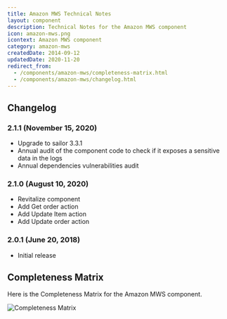 ```yaml
---
title: Amazon MWS Technical Notes
layout: component
description: Technical Notes for the Amazon MWS component
icon: amazon-mws.png
icontext: Amazon MWS component
category: amazon-mws
createdDate: 2014-09-12
updatedDate: 2020-11-20
redirect_from:
  - /components/amazon-mws/completeness-matrix.html
  - /components/amazon-mws/changelog.html
---
```


## Changelog

### 2.1.1 (November 15, 2020)

* Upgrade to sailor 3.3.1
* Annual audit of the component code to check if it exposes a sensitive data in the logs
* Annual dependencies vulnerabilities audit

### 2.1.0 (August 10, 2020)

* Revitalize component
* Add Get order action
* Add Update Item action
* Add Update order action

### 2.0.1 (June 20, 2018)

* Initial release

## Completeness Matrix

Here is the Completeness Matrix for the Amazon MWS component.

![Completeness Matrix](https://user-images.githubusercontent.com/22715422/89279754-6943cc00-d650-11ea-836c-5994be58f583.png)
